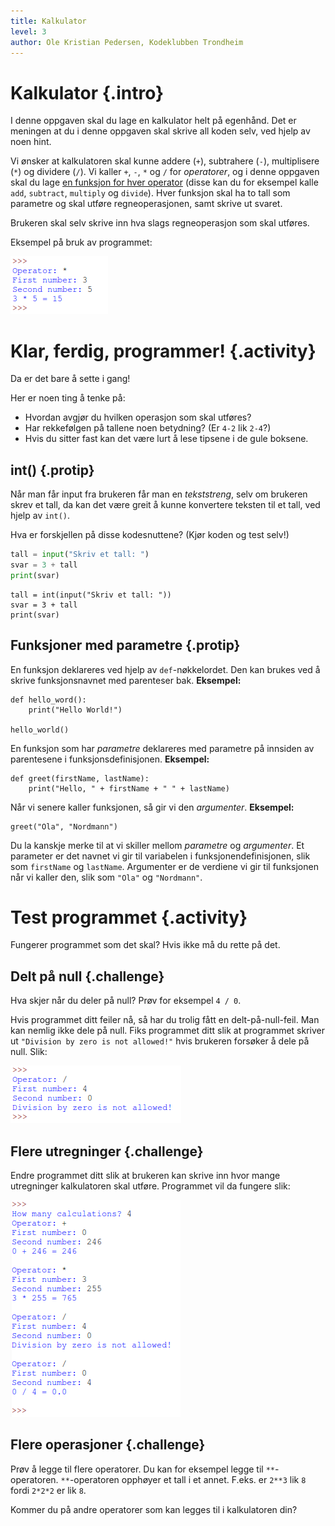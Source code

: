 ```yaml
---
title: Kalkulator
level: 3
author: Ole Kristian Pedersen, Kodeklubben Trondheim
---
```


# Kalkulator {.intro}

I denne oppgaven skal du lage en kalkulator helt på egenhånd. Det er meningen at du  i denne oppgaven skal skrive all koden selv, ved hjelp av noen hint.

Vi ønsker at kalkulatoren skal kunne addere (`+`), subtrahere (`-`), multiplisere (`*`) og dividere (`/`). Vi kaller `+`, `-`, `*` og `/` for *operatorer*, og i denne oppgaven skal du lage <u>en funksjon for hver operator</u> (disse kan du for eksempel kalle `add`, `subtract`, `multiply` og `divide`). Hver funksjon skal ha to tall som parametre og skal utføre regneoperasjonen, samt skrive ut svaret.

Brukeren skal selv skrive inn hva slags regneoperasjon som skal utføres.

Eksempel på bruk av programmet:

![](python_calculator.png)

# Klar, ferdig, programmer! {.activity}

Da er det bare å sette i gang!

Her er noen ting å tenke på:

* Hvordan avgjør du hvilken operasjon som skal utføres?
* Har rekkefølgen på tallene noen betydning? (Er `4-2` lik `2-4`?)
* Hvis du sitter fast kan det være lurt å lese tipsene i de gule boksene.

## int() {.protip}

Når man får input fra brukeren får man en *tekststreng*, selv om brukeren skrev et tall, da kan det være greit å kunne konvertere teksten til et tall, ved hjelp av `int()`.

Hva er forskjellen på disse kodesnuttene? (Kjør koden og test selv!)
```python
tall = input("Skriv et tall: ")
svar = 3 + tall
print(svar)
```

```python3
tall = int(input("Skriv et tall: "))
svar = 3 + tall
print(svar)
```

## Funksjoner med parametre {.protip}

En funksjon deklareres ved hjelp av `def`-nøkkelordet. Den kan brukes ved å skrive funksjonsnavnet med parenteser bak.  **Eksempel:**

```python3
def hello_word():
    print("Hello World!")

hello_world()
```

En funksjon som har *parametre* deklareres med parametre på innsiden av parentesene i funksjonsdefinisjonen. **Eksempel:**

```python3
def greet(firstName, lastName):
    print("Hello, " + firstName + " " + lastName)
```

Når vi senere kaller funksjonen, så gir vi den *argumenter*. **Eksempel:**

```python3
greet("Ola", "Nordmann")
```

Du la kanskje merke til at vi skiller mellom *parametre* og *argumenter*. Et parameter er det navnet vi gir til variabelen i funksjonendefinisjonen, slik som `firstName` og `lastName`. Argumenter er de verdiene vi gir til funksjonen når vi kaller den, slik som `"Ola"` og `"Nordmann"`.

# Test programmet {.activity}

Fungerer programmet som det skal? Hvis ikke må du rette på det.

## Delt på null {.challenge}

Hva skjer når du deler på null? Prøv for eksempel `4 / 0`.

Hvis programmet ditt feiler nå, så har du trolig fått en delt-på-null-feil. Man kan nemlig ikke dele på null. Fiks programmet ditt slik at programmet skriver ut `"Division by zero is not allowed!"` hvis brukeren forsøker å dele på null. Slik:

![](python_calculator_zero_division.png)

## Flere utregninger {.challenge}

Endre programmet ditt slik at brukeren kan skrive inn hvor mange utregninger kalkulatoren skal utføre. Programmet vil da fungere slik:

![](python_calculator_multiple_calculations.png)

## Flere operasjoner {.challenge}

Prøv å legge til flere operatorer. Du kan for eksempel legge til `**`-operatoren. `**`-operatoren opphøyer et tall i et annet. F.eks. er `2**3` lik `8` fordi `2*2*2` er lik `8`.

Kommer du på andre operatorer som kan legges til i kalkulatoren din?
